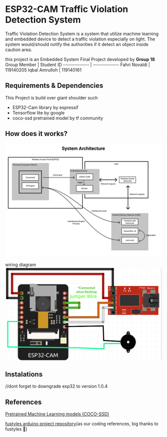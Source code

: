 # ESP32-CAM Traffic Violation Detection System
Traffic Violation Detection System is a system that utilize machine learning and embedded device to detect a traffic violation especially on light. The system would/should notify the authorities if it detect an object inside caution area.


this project is an Embedded System Final Project developed by **Group 18**
Group Member | Student ID
------------- | -------------
Fahri Novaldi  | 119140205
Iqbal Amrulloh | 119140161

## Requirements & Dependencies
This Project is build over giant shoulder such
* ESP32-Cam library by espressif
* Tensorflow lite by google
* coco-ssd pretrained model by tf community
## How does it works?
![Architecure System](https://raw.githubusercontent.com/gremlinflat/ESP32-CAM---Smart-Traffic-Violation-System/master/%5Breadme%5D/System%20Architecture.png)


wiring diagram
![wiring diagram](https://raw.githubusercontent.com/gremlinflat/ESP32-CAM---Smart-Traffic-Violation-System/master/%5Breadme%5D/wiring%20diagram.jpg)
## Instalations
//dont forget to downgrade esp32 to version 1.0.4
## References
[Pretrained Machine Learning models (COCO-SSD)](https://github.com/tensorflow/tfjs-models)

[fustyles arduino project repository](https://github.com/fustyles/Arduino)(as our coding references, big thanks to fustyles 🤩)

